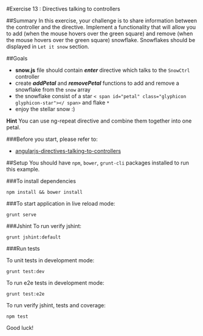 #Exercise 13 : Directives talking to controllers

##Summary
In this exercise, your challenge is to share information between the controller and the directive. 
Implement a functionality that will allow you to add (when the mouse hovers over the green square) and remove (when the mouse hovers over the green square) 
snowflake. Snowflakes should be displayed in `Let it snow` section.

##Goals
* **snow.js** file should contain ***enter*** directive which talks to the `SnowCtrl` controller 
* create ***addPetal*** and ***removePetal*** functions to add and remove a snowflake from  the `snow` array
* the snowflake consist of a star `< span id="petal" class="glyphicon glyphicon-star"></ span>` and flake `*`
* enjoy the stellar snow :)

**Hint**
You can use ng-repeat directive and combine them together into one petal.

###Before you start, please refer to:
* [angularjs-directives-talking-to-controllers](https://egghead.io/lessons/angularjs-directives-talking-to-controllers)

##Setup
 You should have `npm`, `bower`, `grunt-cli`  packages installed to run this example.
 
###To install dependencies 

    npm install && bower install


###To start application in live reload mode:

    grunt serve
    
###Jshint
To run verify jshint:
    
    grunt jshint:default

###Run tests

To unit tests in development mode:
    
    grunt test:dev
    
To run e2e tests in development mode:

    grunt test:e2e

To run verify jshint, tests and coverage:

    npm test

Good luck!
